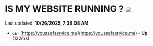 # IS MY WEBSITE RUNNING ? [![](https://img.shields.io/static/v1?label=Sponsor&message=%E2%9D%A4&logo=GitHub&color=%23fe8e86)](https://github.com/sponsors/Youssef-Lehmam)

Last updated: **10/26/2025, 7:38:08 AM**

- `GET` [https://youssefservice.me](https://youssefservice.me) - **Up** (122ms)
